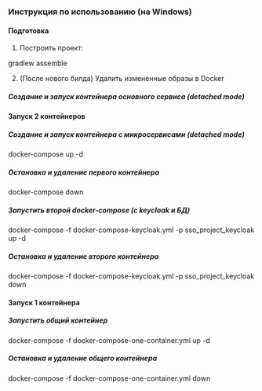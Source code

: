 ### Инструкция по использованию (на Windows)

#### Подготовка 

1. Построить проект:

gradlew assemble

2. (После нового билда) Удалить измененные образы в Docker

##### Создание и запуск контейнера основного сервиса (detached mode)

#### Запуск 2 контейнеров

##### Создание и запуск контейнера с микросервисами (detached mode)

docker-compose up -d

##### Остановка и удаление первого контейнера

docker-compose down

##### Запустить второй docker-compose (с keycloak и БД)

docker-compose -f docker-compose-keycloak.yml -p sso_project_keycloak up -d

##### Остановка и удаление второго контейнера

docker-compose -f docker-compose-keycloak.yml -p sso_project_keycloak down

#### Запуск 1 контейнера

##### Запустить общий контейнер

docker-compose -f docker-compose-one-container.yml up -d

##### Остановка и удаление общего контейнера

docker-compose -f docker-compose-one-container.yml down
